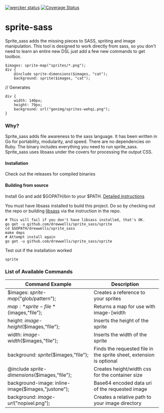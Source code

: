 [![wercker status](https://app.wercker.com/status/0e2b532c6e35225334fdeeac0cbb7831/m/master "wercker status")](https://app.wercker.com/project/bykey/0e2b532c6e35225334fdeeac0cbb7831)
[![Coverage Status](https://img.shields.io/coveralls/drewwells/sprite_sass.svg)](https://coveralls.io/r/drewwells/sprite_sass?branch=master)

sprite-sass
===========

Sprite_sass adds the missing pieces to SASS, spriting and image manipulation.  This tool is designed to work directly from sass, so you don't need to learn an entire new DSL just add a few new commands to get toolbox.

```
$images: sprite-map("sprites/*.png");
div {
	@include sprite-dimensions($images, "cat");
	background: sprite($images, "cat");
```
// Generates
```
div {
	width: 140px;
	height: 79px;
	background: url("genimg/sprites-wehqi.png");
}
```
### Why?
Sprite_sass adds file awareness to the sass language.  It has been written in Go for portability, modularity, and speed.  There are no dependencies on Ruby.  The binary includes everything you need to run sprite_sass.  Sprite_sass uses libsass under the covers for processing the output CSS.

#### Installation
Check out the releases for compiled binaries

#### Building from source
Install Go and add $GOPATH/bin to your $PATH. [Detailed instructions](https://golang.org/doc/install)

You must have libsass installed to build this project.  Do so by checking
out the repo or building [libsass](https://github.com/sass/libsass) via the  instruction in the repo.

```
# This will fail if you don't have libsass installed, that's OK.
go get -u github.com/drewwells/sprite_sass/sprite
cd $GOPATH/drewwells/sprite_sass
make deps
# Attempt install again
go get -u github.com/drewwells/sprite_sass/sprite
```

Test out if the installation worked
```
sprite
```

### List of Available Commands
|Command Example|Description|
|-------------------------------------------------------------------|-------------------------------------------------|
|$images: *sprite-map*("glob/pattern");|Creates a reference to your sprites|
|$map: *sprite-file*($images,"file");|Returns a map for use with image-[width|height]|
|height: *image-height*($images,"file");|Inserts the height of the sprite|
|width: *image-width*($images,"file");|Inserts the width of the sprite|
|background: *sprite*($images,"file");|Finds the requested file in the sprite sheet, extension is optional|
|@include *sprite-dimensions*($images,"file");|Creates height/width css for the container size|
|background-image: inline-image($images,"justone");|Base64 encoded data uri of the requested image|
|background: *image-url*("nopixel.png");|Creates a relative path to your image directory|

